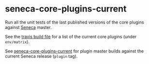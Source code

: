# seneca-core-plugins-current
Run all the unit tests of the last published versions of the core plugins against [Seneca](senecajs.org) master.

See the [travis build file](.travis.yml) for a list of the current core plugins (under `env/matrix`).

See [seneca-core-plugins-current](senecajs/seneca-core-plugins-current) for plugin master builds against the current Seneca release (`plugin` tag).
